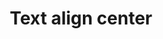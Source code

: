 ---
title: Text align center
categories:
tags:
icon: text-align-center
svg: '<svg xmlns="http://www.w3.org/2000/svg" width="24" height="24" fill="none" viewBox="0 0 24 24" stroke-width="1.5" stroke-linecap="round" stroke-linejoin="round" stroke="currentColor"><path d="M4.5 6h15M7 10h10M4.5 14h15M7 18h10"/></svg>'
---